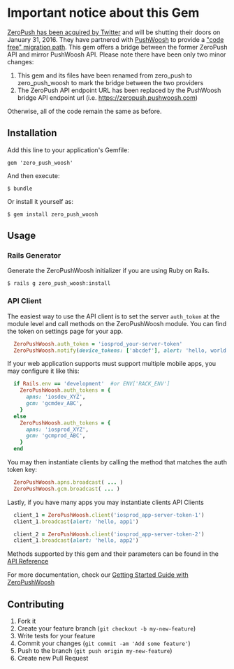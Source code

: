 # Important notice about this Gem

[ZeroPush has been acquired by Twitter](https://zeropush.com/acquisition) and will be shutting their doors on January 31, 2016.  They have partnered with [PushWoosh](http://www.pushwoosh.com) to provide a ["code free" migration path](http://docs.pushwoosh.com/docs/zeropush-migration).  This gem offers a bridge between the former ZeroPush API and mirror PushWoosh API.  Please note there have been only two minor changes:

1.  This gem and its files have been renamed from zero_push to zero_push_woosh to mark the bridge between the two providers
2.  The ZeroPush API endpoint URL has been replaced by the PushWoosh bridge API endpoint url (i.e. https://zeropush.pushwoosh.com)

Otherwise, all of the code remain the same as before.

## Installation

Add this line to your application's Gemfile:

    gem 'zero_push_woosh'

And then execute:

    $ bundle

Or install it yourself as:

    $ gem install zero_push_woosh

## Usage

### Rails Generator
Generate the ZeroPushWoosh initializer if you are using Ruby on Rails.

    $ rails g zero_push_woosh:install

### API Client

The easiest way to use the API client is to set the server `auth_token` at the module level and call methods on the ZeroPushWoosh module. You can find the token on settings page for your app.

```ruby
  ZeroPushWoosh.auth_token = 'iosprod_your-server-token'
  ZeroPushWoosh.notify(device_tokens: ['abcdef'], alert: 'hello, world', badge: '+1', info: {user_id: 1234})
```

If your web application supports must support multiple mobile apps, you may configure it like this:

```ruby
  if Rails.env == 'development'  #or ENV['RACK_ENV']
    ZeroPushWoosh.auth_tokens = {
      apns: 'iosdev_XYZ',
      gcm: 'gcmdev_ABC',
    }
  else
    ZeroPushWoosh.auth_tokens = {
      apns: 'iosprod_XYZ',
      gcm: 'gcmprod_ABC',
    }
  end
```

You may then instantiate clients by calling the method that matches the auth token key:

```ruby
  ZeroPushWoosh.apns.broadcast( ... )
  ZeroPushWoosh.gcm.broadcast( ... )
```


Lastly, if you have many apps you may instantiate clients API Clients

```ruby
  client_1 = ZeroPushWoosh.client('iosprod_app-server-token-1')
  client_1.broadcast(alert: 'hello, app1')

  client_2 = ZeroPushWoosh.client('iosprod_app-server-token-2')
  client_1.broadcast(alert: 'hello, app2')
```

Methods supported by this gem and their parameters can be found in the [API Reference](https://zeropush.com/documentation/api_reference)

For more documentation, check our [Getting Started Guide with ZeroPushWoosh](https://zeropush.com/documentation)

## Contributing

1. Fork it
1. Create your feature branch (`git checkout -b my-new-feature`)
1. Write tests for your feature
1. Commit your changes (`git commit -am 'Add some feature'`)
1. Push to the branch (`git push origin my-new-feature`)
1. Create new Pull Request
